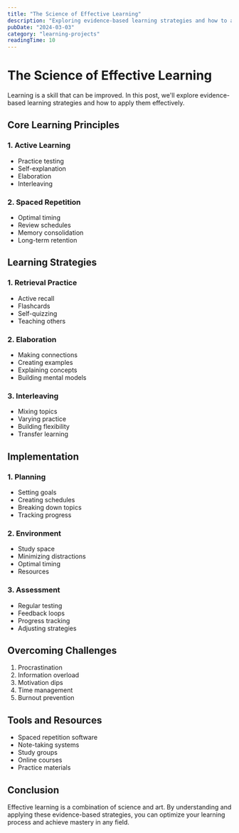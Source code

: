 ```yaml
---
title: "The Science of Effective Learning"
description: "Exploring evidence-based learning strategies and how to apply them to master new skills."
pubDate: "2024-03-03"
category: "learning-projects"
readingTime: 10
---
```


# The Science of Effective Learning

Learning is a skill that can be improved. In this post, we'll explore evidence-based learning strategies and how to apply them effectively.

## Core Learning Principles

### 1. Active Learning

- Practice testing
- Self-explanation
- Elaboration
- Interleaving

### 2. Spaced Repetition

- Optimal timing
- Review schedules
- Memory consolidation
- Long-term retention

## Learning Strategies

### 1. Retrieval Practice

- Active recall
- Flashcards
- Self-quizzing
- Teaching others

### 2. Elaboration

- Making connections
- Creating examples
- Explaining concepts
- Building mental models

### 3. Interleaving

- Mixing topics
- Varying practice
- Building flexibility
- Transfer learning

## Implementation

### 1. Planning

- Setting goals
- Creating schedules
- Breaking down topics
- Tracking progress

### 2. Environment

- Study space
- Minimizing distractions
- Optimal timing
- Resources

### 3. Assessment

- Regular testing
- Feedback loops
- Progress tracking
- Adjusting strategies

## Overcoming Challenges

1. Procrastination
2. Information overload
3. Motivation dips
4. Time management
5. Burnout prevention

## Tools and Resources

- Spaced repetition software
- Note-taking systems
- Study groups
- Online courses
- Practice materials

## Conclusion

Effective learning is a combination of science and art. By understanding and applying these evidence-based strategies, you can optimize your learning process and achieve mastery in any field.
